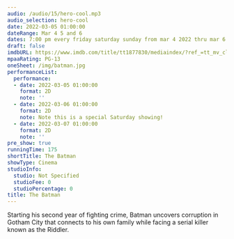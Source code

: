 ```yaml
---
audio: /audio/15/hero-cool.mp3
audio_selection: hero-cool
date: 2022-03-05 01:00:00
dateRange: Mar 4 5 and 6
dates: 7:00 pm every friday saturday sunday from mar 4 2022 thru mar 6 2022
draft: false
imdbURL: https://www.imdb.com/title/tt1877830/mediaindex/?ref_=tt_mv_close
mpaaRating: PG-13
oneSheet: /img/batman.jpg
performanceList:
  performance:
  - date: 2022-03-05 01:00:00
    format: 2D
    note: ''
  - date: 2022-03-06 01:00:00
    format: 2D
    note: Note this is a special Saturday showing!
  - date: 2022-03-07 01:00:00
    format: 2D
    note: ''
pre_show: true
runningTime: 175
shortTitle: The Batman
showType: Cinema
studioInfo:
  studio: Not Specified
  studioFee: 0
  studioPercentage: 0
title: The Batman
---
```


Starting his second year of fighting crime, Batman uncovers corruption in Gotham City that connects to his own family while facing a serial killer known as the Riddler.